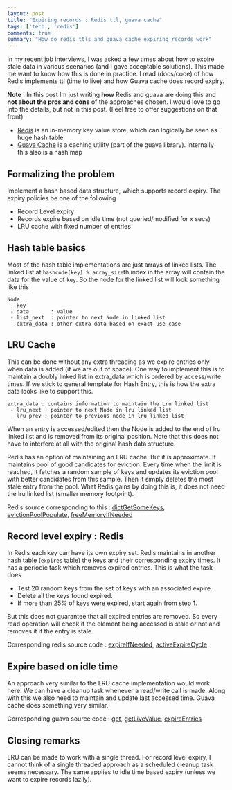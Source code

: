 ```yaml
---
layout: post
title: "Expiring records : Redis ttl, guava cache"
tags: ['tech', 'redis']
comments: true
summary: "How do redis ttls and guava cache expiring records work"
---
```

In my recent job interviews, I was asked a few times about how to expire stale data in various scenarios (and I gave acceptable solutions). This made me want to know how this is done in practice. I read (docs/code) of how Redis implements ttl (time to live) and how Guava cache does record expiry.

**Note** : In this post Im just writing **how** Redis and guava are doing this and **not about the pros and cons** of the approaches chosen. I would love to go into the details, but not in this post. (Feel free to offer suggestions on that front)

- [Redis](https://redis.io) is an in-memory key value store, which can logically be seen as huge hash table  
- [Guava Cache](https://github.com/google/guava/wiki/CachesExplained) is a caching utility (part of the guava library). Internally this also is a hash map  

## Formalizing the problem
Implement a hash based data structure, which supports record expiry. The expiry policies be one of the following

- Record Level expiry
- Records expire based on idle time (not queried/modified for x secs)
- LRU cache with fixed number of entries

## Hash table basics
Most of the hash table implementations are just arrays of linked lists. The linked list at `hashcode(key) % array_size`th index in the array will contain the data for the value of `key`. So the node for the linked list will look something like this

```
Node
 - key       
 - data       : value
 - list_next  : pointer to next Node in linked list
 - extra_data : other extra data based on exact use case
```

## LRU Cache

This can be done without any extra threading as we expire entries only when data is added (if we are out of space). One way to implement this is to maintain a doubly linked list in extra_data which is ordered by access/write times. If we stick to general template for Hash Entry, this is how the extra data looks like to support this.

```
extra_data : contains information to maintain the Lru linked list
 - lru_next : pointer to next Node in lru linked list
 - lru_prev : pointer to previous node in lru linked list
```
When an entry is accessed/edited then the Node is added to the end of lru linked list and is removed from its original position. Note that this does not have to interfere at all with the original hash data structure.

Redis has an option of maintaining an LRU cache. But it is approximate. It maintains pool of good candidates for eviction. Every time when the limit is reached, it fetches a random sample of keys and updates its eviction pool with better candidates from this sample. Then it simply deletes the most stale entry from the pool. What Redis gains by doing this is, it does not need the lru linked list (smaller memory footprint).

Redis source corresponding to this :  [dictGetSomeKeys](https://github.com/antirez/redis/blob/b5352eea51f2881d13ec4e3e1fa90cea037d4f29/src/dict.c#L689),
[evictionPoolPopulate](https://github.com/antirez/redis/blob/9200312ab64d65a908709dc5dfb0dd1431733b21/src/server.c#L3403),
[freeMemoryIfNeeded](https://github.com/antirez/redis/blob/9200312ab64d65a908709dc5dfb0dd1431733b21/src/server.c#L3468)

## Record level expiry : Redis

In Redis each key can have its own expiry set. Redis maintains in another hash table (`expires` table) the keys and their corresponding expiry times. It has a periodic task which removes expired entries. This is what the task does

- Test 20 random keys from the set of keys with an associated expire.
- Delete all the keys found expired.
- If more than 25% of keys were expired, start again from step 1.

But this does not guarantee that all expired entries are removed. So every read operation will check if the element being accessed is stale or not and removes it if the entry is stale.

Corresponding redis source code : [expireIfNeeded](https://github.com/antirez/redis/blob/646c958bbd506839f02dbe8801275e11e2657955/src/db.c#L933),
[activeExpireCycle](https://github.com/antirez/redis/blob/9200312ab64d65a908709dc5dfb0dd1431733b21/src/server.c#L794)

## Expire based on idle time

An approach very similar to the LRU cache implementation would work here. We can have a cleanup task whenever a read/write call is made. Along with this we also need to maintain and update last accessed time. Guava cache does something very similar.

Corresponding guava source code  : [get](https://github.com/google/guava/blob/5b608043b9d56a4427a2d8c1583f6f3c5a4e1023/guava/src/com/google/common/cache/LocalCache.java#L2791), [getLiveValue](https://github.com/google/guava/blob/5b608043b9d56a4427a2d8c1583f6f3c5a4e1023/guava/src/com/google/common/cache/LocalCache.java#L2772), [expireEntries](https://github.com/google/guava/blob/5b608043b9d56a4427a2d8c1583f6f3c5a4e1023/guava/src/com/google/common/cache/LocalCache.java#L2651)

## Closing remarks

LRU can be made to work with a single thread. For record level expiry, I cannot think of a single threaded approach as a scheduled cleanup task seems necessary. The same applies to idle time based expiry (unless we want to expire records lazily).

